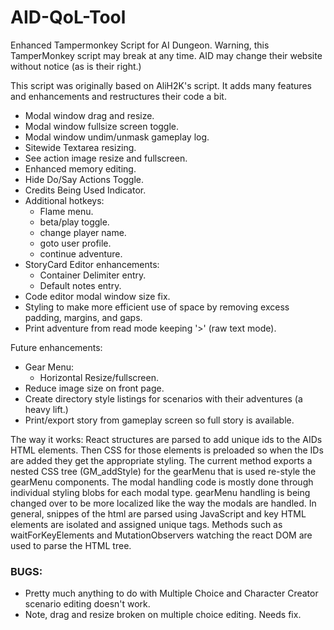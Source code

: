 # AID-QoL-Tool

Enhanced Tampermonkey Script for AI Dungeon.
Warning, this TamperMonkey script may break at any time. AID may change their website without notice (as is their right.)

This script was originally based on AliH2K's script. It adds many features and enhancements and restructures their code a bit.

- Modal window drag and resize.
- Modal window fullsize screen toggle.
- Modal window undim/unmask gameplay log.
- Sitewide Textarea resizing.
- See action image resize and fullscreen.
- Enhanced memory editing.
- Hide Do/Say Actions Toggle.
- Credits Being Used Indicator.
- Additional hotkeys:
  - Flame menu.
  - beta/play toggle.
  - change player name.
  - goto user profile.
  - continue adventure.
- StoryCard Editor enhancements:
  - Container Delimiter entry.
  - Default notes entry.
- Code editor modal window size fix.
- Styling to make more efficient use of space by removing excess padding, margins, and gaps.
- Print adventure from read mode keeping '>' (raw text mode). 

Future enhancements:
- Gear Menu:
  - Horizontal Resize/fullscreen.
- Reduce image size on front page.
- Create directory style listings for scenarios with their adventures (a heavy lift.)
- Print/export story from gameplay screen so full story is available.

The way it works: React structures are parsed to add unique ids to the AIDs HTML elements. Then CSS for those elements is preloaded so when the IDs are added they get the appropriate styling.
The current method exports a nested CSS tree (GM_addStyle) for the gearMenu that is used re-style the gearMenu components. The modal handling code is mostly done through individual styling blobs for each modal type. gearMenu handling is being changed over to be more localized like the way the modals are handled.
In general, snippes of the html are parsed using JavaScript and key HTML elements are isolated and assigned unique tags. Methods such as waitForKeyElements and MutationObservers watching the react DOM are used to parse the HTML tree.

### BUGS:
- Pretty much anything to do with Multiple Choice and Character Creator scenario editing doesn't work.
- Note, drag and resize broken on multiple choice editing. Needs fix.

